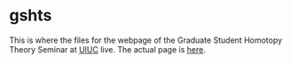 # gshts
This is where the files for the webpage of the Graduate Student Homotopy Theory Seminar at [UIUC](https://math.illinois.edu/) live. The actual page is [here](https://gshts.github.io/).

